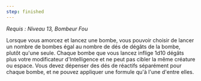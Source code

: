 ```yaml
---
step: finished
---
```

*Requis : Niveau 13, Bombeur Fou*

Lorsque vous amorcez et lancez une bombe, vous pouvoir choisir de lancer un nombre de bombes égal au nombre de dés de dégâts de la bombe, plutôt qu'une seule. Chaque bombe que vous lancez inflige 1d10 dégâts plus votre modificateur d'Intelligence et ne peut pas cibler la même créature ou espace. Vous devez dépenser des dés de réactifs séparément pour chaque bombe, et ne pouvez appliquer une formule qu'à l'une d'entre elles.